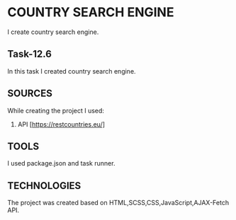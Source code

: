 # COUNTRY SEARCH ENGINE

I create country search engine.

## Task-12.6

In this task I created country search engine.

## SOURCES
While creating the project I used: 
1. API [https://restcountries.eu/]

## TOOLS 
I used package.json and task runner.

## TECHNOLOGIES 
The project was created based on HTML,SCSS,CSS,JavaScript,AJAX-Fetch API.